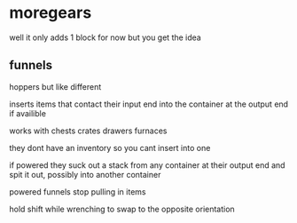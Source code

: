 # moregears

well it only adds 1 block for now but you get the idea

## funnels

hoppers but like different

inserts items that contact their input end into the container at the output end if availible

works with chests crates drawers furnaces

they dont have an inventory so you cant insert into one

if powered they suck out a stack from any container at their output end and spit it out, possibly into another container

powered funnels stop pulling in items

hold shift while wrenching to swap to the opposite orientation
